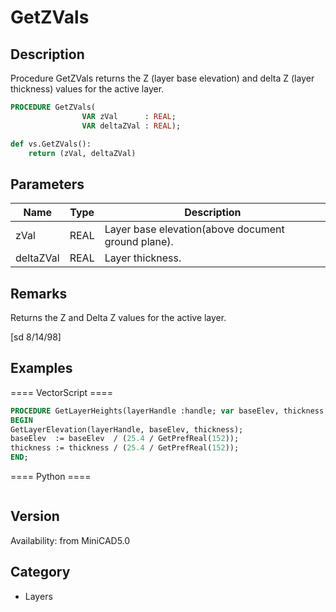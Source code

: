 # GetZVals

## Description
Procedure GetZVals returns the Z (layer base elevation) and delta Z (layer thickness) values for the active layer.

```pascal
PROCEDURE GetZVals(
				VAR zVal      : REAL;
				VAR deltaZVal : REAL);
```

```python
def vs.GetZVals():
    return (zVal, deltaZVal)
```

## Parameters
|Name|Type|Description|
|---|---|---|
|zVal|REAL|Layer base elevation(above document ground plane).|
|deltaZVal|REAL|Layer thickness.|

## Remarks
Returns the Z and Delta Z values for the active layer.

[sd 8/14/98]

## Examples
==== VectorScript ====
```pascal
PROCEDURE GetLayerHeights(layerHandle :handle; var baseElev, thickness :REAL);
BEGIN
GetLayerElevation(layerHandle, baseElev, thickness);
baseElev  := baseElev  / (25.4 / GetPrefReal(152));
thickness := thickness / (25.4 / GetPrefReal(152));
END;
```
==== Python ====
```python

```

## Version
Availability: from MiniCAD5.0

## Category
* Layers


